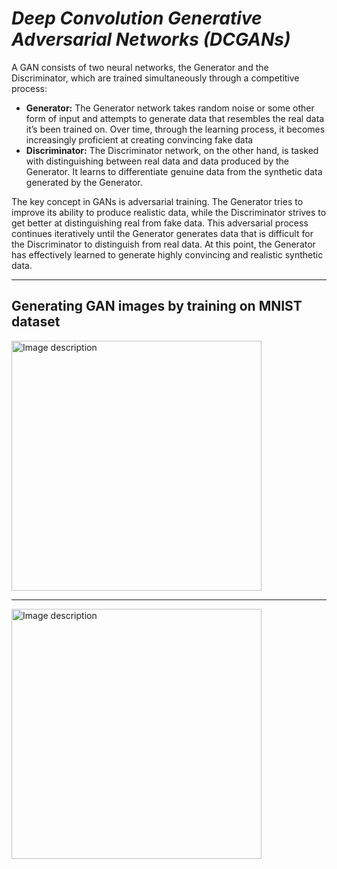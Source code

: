 # ***Deep Convolution Generative Adversarial Networks (DCGANs)***

A GAN consists of two neural networks, the Generator and the Discriminator, which are trained simultaneously through a competitive process:

- **Generator:** The Generator network takes random noise or some other form of input and attempts to generate data that resembles the real data it’s been trained on. Over time, through the learning process, it becomes increasingly proficient at creating convincing fake data
- **Discriminator:** The Discriminator network, on the other hand, is tasked with distinguishing between real data and data produced by the Generator. It learns to differentiate genuine data from the synthetic data generated by the Generator.

The key concept in GANs is adversarial training. The Generator tries to improve its ability to produce realistic data, while the Discriminator strives to get better at distinguishing real from fake data. This adversarial process continues iteratively until the Generator generates data that is difficult for the Discriminator to distinguish from real data. At this point, the Generator has effectively learned to generate highly convincing and realistic synthetic data. <hr>


## Generating GAN images by training on MNIST dataset
<img src="https://github.com/user-attachments/assets/d1aad58b-ec69-42e5-9238-01cbbd0899c2" alt="Image description" width="400"/> <hr>
<img src="https://github.com/user-attachments/assets/f218f613-0d05-4cac-83da-d416d38c9514" alt="Image description" width="400"/>


